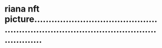 # riana nft picture.............................................................................................................
